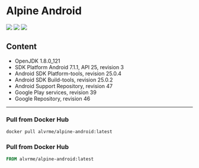 # Alpine Android
[![](https://img.shields.io/docker/pulls/alvrme/alpine-android.svg)](https://hub.docker.com/r/alvrme/alpine-android/)
[![](https://img.shields.io/docker/stars/alvrme/alpine-android.svg)](https://hub.docker.com/r/alvrme/alpine-android/)
[![](https://images.microbadger.com/badges/image/alvrme/alpine-android.svg)](https://microbadger.com/images/alvrme/alpine-android)

## Content
* OpenJDK 1.8.0_121
* SDK Platform Android 7.1.1, API 25, revision 3
* Android SDK Platform-tools, revision 25.0.4
* Android SDK Build-tools, revision 25.0.2
* Android Support Repository, revision 47
* Google Play services, revision 39
* Google Repository, revision 46

---

### Pull from Docker Hub
```sh
docker pull alvrme/alpine-android:latest
```

### Pull from Docker Hub
```Dockerfile
FROM alvrme/alpine-android:latest
```